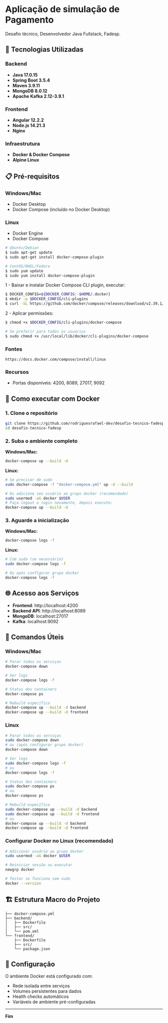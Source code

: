 # Aplicação de simulação de Pagamento
Desafio técnico, Desenvolvedor Java Fullstack, Fadesp.

## 🚀 Tecnologias Utilizadas

### Backend
- **Java 17.0.15**
- **Spring Boot 3.5.4**
- **Maven 3.9.11**
- **MongoDB 8.0.12**
- **Apache Kafka 2.12-3.9.1**

### Frontend
- **Angular 12.2.2**
- **Node.js 14.21.3**
- **Nginx**

### Infraestrutura
- **Docker & Docker Compose**
- **Alpine Linux**

## 📋 Pré-requisitos

### Windows/Mac
- Docker Desktop
- Docker Compose (incluído no Docker Desktop)

### Linux
- Docker Engine
- Docker Compose
```bash
# Ubuntu/Debian
$ sudo apt-get update
$ sudo apt-get install docker-compose-plugin

# CentOS/RHEL/Fedora
$ sudo yum update
$ sudo yum install docker-compose-plugin
```

1 - Baixar e instalar Docker Compose CLI plugin, executar:
```bash
$ DOCKER_CONFIG=${DOCKER_CONFIG:-$HOME/.docker}
$ mkdir -p $DOCKER_CONFIG/cli-plugins
$ curl -SL https://github.com/docker/compose/releases/download/v2.39.1/docker-compose-linux-x86_64 -o $DOCKER_CONFIG/cli-plugins/docker-compose
```

2 - Aplicar permissões:
```bash
$ chmod +x $DOCKER_CONFIG/cli-plugins/docker-compose

# Se preferir para todos os usuarios
$ sudo chmod +x /usr/local/lib/docker/cli-plugins/docker-compose
```

### Fontes
	https://docs.docker.com/compose/install/linux

### Recursos
- Portas disponíveis: 4200, 8089, 27017, 9092

## 🐳 Como executar com Docker

### 1. Clone o repositório
```bash
git clone https://github.com/rodriguesrafael-dev/desafio-tecnico-fadesp.git
cd desafio-tecnico-fadesp
```

### 2. Suba o ambiente completo

**Windows/Mac:**
```bash
docker-compose up --build -d
```

**Linux:**
```bash
# Se precisar de sudo
sudo docker-compose -f "docker-compose.yml" up -d --build

# Ou adicione seu usuário ao grupo docker (recomendado)
sudo usermod -aG docker $USER
# Faça logout e login novamente, depois execute:
docker-compose up --build -d
```

### 3. Aguarde a inicialização

**Windows/Mac:**
```bash
docker-compose logs -f
```

**Linux:**
```bash
# Com sudo (se necessário)
sudo docker-compose logs -f

# Ou após configurar grupo docker
docker-compose logs -f
```

## 🌐 Acesso aos Serviços

- **Frontend**: http://localhost:4200
- **Backend API**: http://localhost:8089
- **MongoDB**: localhost:27017
- **Kafka**: localhost:9092

## 📝 Comandos Úteis

### Windows/Mac
```bash
# Parar todos os serviços
docker-compose down

# Ver logs
docker-compose logs -f

# Status dos containers
docker-compose ps

# Rebuild específico
docker-compose up --build -d backend
docker-compose up --build -d frontend
```

### Linux
```bash
# Parar todos os serviços
sudo docker-compose down
# ou (após configurar grupo docker)
docker-compose down

# Ver logs
sudo docker-compose logs -f
# ou
docker-compose logs -f

# Status dos containers
sudo docker-compose ps
# ou
docker-compose ps

# Rebuild específico
sudo docker-compose up --build -d backend
sudo docker-compose up --build -d frontend
# ou
docker-compose up --build -d backend
docker-compose up --build -d frontend
```

### Configurar Docker no Linux (recomendado)
```bash
# Adicionar usuário ao grupo docker
sudo usermod -aG docker $USER

# Reiniciar sessão ou executar
newgrp docker

# Testar se funciona sem sudo
docker --version
```

## 🏗️ Estrutura Macro do Projeto

```
├── docker-compose.yml
├── backend/
│   ├── Dockerfile
│   ├── src/
│   └── pom.xml
└── frontend/
    ├── Dockerfile
    ├── src/
    └── package.json
```

## 🔧 Configuração

O ambiente Docker está configurado com:
- Rede isolada entre serviços
- Volumes persistentes para dados
- Health checks automáticos
- Variáveis de ambiente pré-configuradas

---
**Fim**